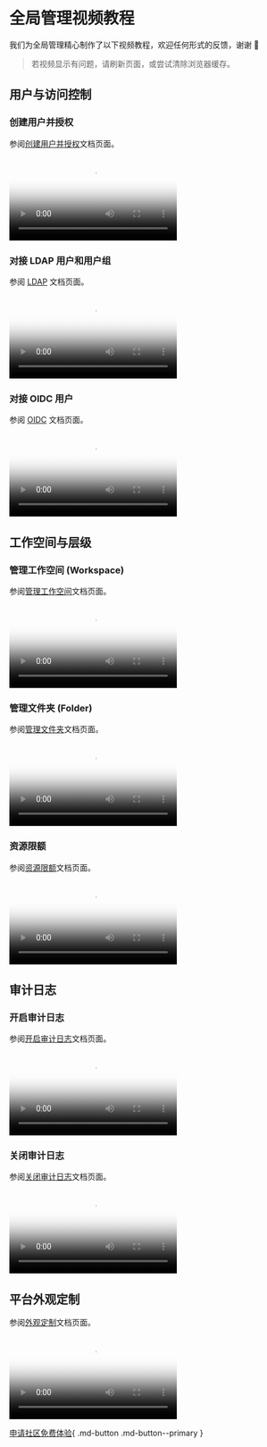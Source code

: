 # 全局管理视频教程

我们为全局管理精心制作了以下视频教程，欢迎任何形式的反馈，谢谢 🙏

> 若视频显示有问题，请刷新页面，或尝试清除浏览器缓存。

## 用户与访问控制

### 创建用户并授权

参阅[创建用户并授权](../ghippo/user-guide/access-control/user.md)文档页面。

<div class="responsive-video-container">
<video controls src="https://harbor-test2.cn-sh2.ufileos.com/docs/videos/create-user.mp4" preload="metadata" poster="../images/ghippo-user.png"></video>
</div>

### 对接 LDAP 用户和用户组

参阅 [LDAP](../ghippo/user-guide/access-control/ldap.md) 文档页面。

<div class="responsive-video-container">
<video controls src="https://harbor-test2.cn-sh2.ufileos.com/docs/videos/ldap.mp4" preload="metadata" poster="../images/ghippo-ldap"></video>
</div>

### 对接 OIDC 用户

参阅 [OIDC](../ghippo/user-guide/access-control/oidc.md) 文档页面。

<div class="responsive-video-container">
<video controls src="https://harbor-test2.cn-sh2.ufileos.com/docs/videos/oidc.mp4" preload="metadata" poster="../images/ghippo-oidc.png"></video>
</div>

## 工作空间与层级

### 管理工作空间 (Workspace)

参阅[管理工作空间](../ghippo/user-guide/workspace/workspace.md)文档页面。

<div class="responsive-video-container">
<video controls src="https://harbor-test2.cn-sh2.ufileos.com/docs/videos/workspace.mp4" preload="metadata" poster="../images/ghippo-workspace.png"></video>
</div>

### 管理文件夹 (Folder)

参阅[管理文件夹](../ghippo/user-guide/workspace/folders.md)文档页面。

<div class="responsive-video-container">
<video controls src="https://harbor-test2.cn-sh2.ufileos.com/docs/videos/manage-folder.mp4" preload="metadata" poster="../images/ghippo-folder.png"></video>
</div>

### 资源限额

参阅[资源限额](../ghippo/user-guide/workspace/quota.md)文档页面。

<div class="responsive-video-container">
<video controls src="https://harbor-test2.cn-sh2.ufileos.com/docs/videos/resourcequota.mp4" preload="metadata" poster="../images/ghippo-resources.png"></video>
</div>

## 审计日志

### 开启审计日志

参阅[开启审计日志](../ghippo/user-guide/audit/open-audit.md)文档页面。

<div class="responsive-video-container">
<video controls src="https://harbor-test2.cn-sh2.ufileos.com/docs/videos/audit-on.mp4" preload="metadata" poster="../images/ghippo-audit.png"></video>
</div>

### 关闭审计日志

参阅[关闭审计日志](../ghippo/user-guide/audit/open-audit.md#_4)文档页面。

<div class="responsive-video-container">
<video controls src="https://harbor-test2.cn-sh2.ufileos.com/docs/videos/audit-off.mp4" preload="metadata" poster="../images/ghippo-auditoff.png"></video>
</div>

## 平台外观定制

参阅[外观定制](../ghippo/user-guide/platform-setting/appearance.md)文档页面。

<div class="responsive-video-container">
<video controls src="https://harbor-test2.cn-sh2.ufileos.com/docs/videos/appearance.mp4" preload="metadata" poster="../images/ghippo-appearance.png"></video>
</div>

[申请社区免费体验](../dce/license0.md){ .md-button .md-button--primary }
